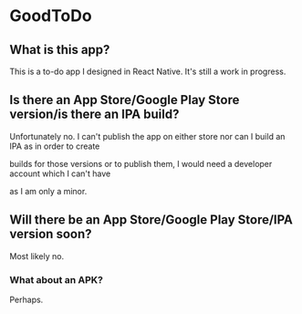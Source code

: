 # GoodToDo

## What is this app?

This is a to-do app I designed in React Native. It's still a work in progress.

## Is there an App Store/Google Play Store version/is there an IPA build?

Unfortunately no. I can't publish the app on either store nor can I build an IPA as in order to create

builds for those versions or to publish them, I would need a developer account which I can't have

as I am only a minor.

## Will there be an App Store/Google Play Store/IPA version soon?

Most likely no.

### What about an APK?

Perhaps.
